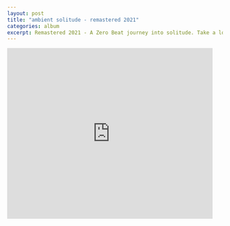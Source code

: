 ```yaml
---
layout: post
title: "ambient solitude - remastered 2021"
categories: album
excerpt: Remastered 2021 - A Zero Beat journey into solitude. Take a long, hot bath and turn the lights out.
---
```


<iframe width="480" height="400" src="https://www.bandlab.com/embed/collection/?id=e68a3321-8822-ec11-981f-0004ffd34262" frameborder="0" allowfullscreen></iframe>

